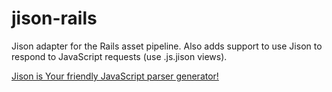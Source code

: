 jison-rails
===========

Jison adapter for the Rails asset pipeline. Also adds support to use Jison to
respond to JavaScript requests (use .js.jison views).

[Jison is Your friendly JavaScript parser generator!](http://zaach.github.io/jison/)


